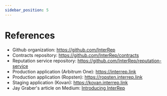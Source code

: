 ```yaml
---
sidebar_position: 5
---
```


# References

-   Github organization: https://github.com/InterRep
-   Contracts repository: https://github.com/InterRep/contracts
-   Reputation service repository: https://github.com/InterRep/reputation-service
-   Production application (Arbitrum One): https://interrep.link
-   Production application (Ropsten): https://ropsten.interrep.link
-   Staging application (Kovan): https://kovan.interrep.link
-   Jay Graber's article on Medium: [Introducing InterRep](https://jaygraber.medium.com/introducing-interrep-255d3f56682)
